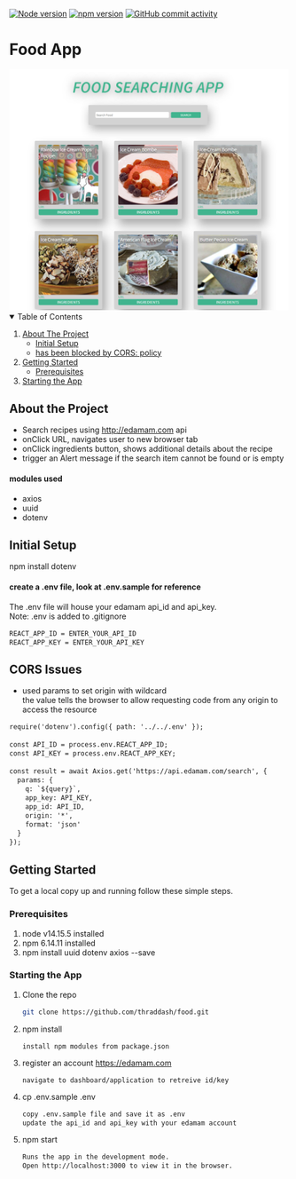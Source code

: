 [![Node version][node-shield]][node-url]
[![npm version][npm-shield]][npm-url]
[![GitHub commit activity][commits-shield]][commits-url]

# Food App
<img src="https://github.com/thraddash/food/blob/master/src/images/mockup.png" width="800" title="Mockup">

<!-- TABLE OF CONTENTS -->
<details open="open">
  <summary>Table of Contents</summary>
  <ol>
    <li>
      <a href="#about-the-project">About The Project</a>
      <ul>
        <li><a href="#initial-setup">Initial Setup</a></li>
        <li><a href="#cors-issues">has been blocked by CORS: policy</a></li>
      </ul>
    </li>
    <li>
      <a href="#getting-started">Getting Started</a>
      <ul>
        <li><a href="#prerequisites">Prerequisites</a></li>
      </ul>
    </li>
    <li><a href="#starting-the-app">Starting the App</a></li>

  </ol>
</details>

## About the Project
- Search recipes using http://edamam.com api 
- onClick URL, navigates user to new browser tab  
- onClick ingredients button, shows additional details about the recipe  
- trigger an Alert message if the search item cannot be found or is empty  

#### modules used
- axios  
- uuid  
- dotenv  

## Initial Setup
npm install dotenv  
#### create a .env file, look at .env.sample for reference  
The .env file will house your edamam api_id and api_key.  
Note: .env is added to .gitignore   

```node
REACT_APP_ID = ENTER_YOUR_API_ID
REACT_APP_KEY = ENTER_YOUR_API_KEY
```

## CORS Issues
- used params to set origin with wildcard   
the value tells the browser to allow requesting code from any origin to access the resource  

```node
require('dotenv').config({ path: '../../.env' });

const API_ID = process.env.REACT_APP_ID;
const API_KEY = process.env.REACT_APP_KEY;

const result = await Axios.get('https://api.edamam.com/search', {
  params: {
    q: `${query}`,
    app_key: API_KEY,
    app_id: API_ID,
    origin: '*',
    format: 'json'
  }
});
```
</details>

<!-- GETTING STARTED -->
## Getting Started
To get a local copy up and running follow these simple steps.

### Prerequisites
1. node v14.15.5 installed
2. npm 6.14.11 installed
3. npm install uuid dotenv axios --save
 
### Starting the App

1. Clone the repo
   ```sh
   git clone https://github.com/thraddash/food.git
   ```
2. npm install
   ```
   install npm modules from package.json
   ```
3. register an account https://edamam.com
   ```
   navigate to dashboard/application to retreive id/key
   ```
5. cp .env.sample .env  
   ```
   copy .env.sample file and save it as .env
   update the api_id and api_key with your edamam account
   ```
5. npm start
   ```
   Runs the app in the development mode.
   Open http://localhost:3000 to view it in the browser.
   ``` 
  
<!-- MARKDOWN LINKS & IMAGES -->
[node-shield]: https://img.shields.io/badge/node-v14.15.5-blue
[node-url]: https://nodejs.org/
[npm-shield]: https://img.shields.io/badge/npm-v6.14.11-orange
[npm-url]: https://www.npmjs.com/package/npm-install
[commits-shield]: https://img.shields.io/badge/commits-13-green.svg
[commits-url]: https://img.shields.io/github/commit-activity/y/thraddash/food
[product-screenshot]: /src/images/

